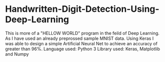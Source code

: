# Handwritten-Digit-Detection-Using-Deep-Learning
This is more of a "HELLOW WORLD" program in the feild of Deep Learning. As I have used an already preprossed sample MNIST data. Using Keras I was able to design a simple Artificial Neural Net to achieve an accuracy of greater than 96%.
Language used: Python 3
Library used: Keras, Matplotlib and Numpy
 
